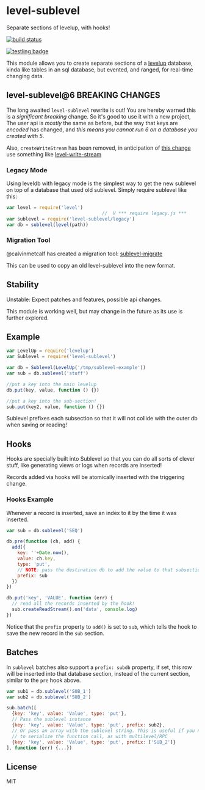 # level-sublevel

Separate sections of levelup, with hooks!

[![build status](https://secure.travis-ci.org/dominictarr/level-sublevel.png)](http://travis-ci.org/dominictarr/level-sublevel)

[![testling badge](https://ci.testling.com/dominictarr/level-sublevel.png)](https://ci.testling.com/dominictarr/level-sublevel)

This module allows you to create separate sections of a
[levelup](https://github.com/rvagg/node-levelup) database,
kinda like tables in an sql database, but evented, and ranged,
for real-time changing data.

## level-sublevel@6 **BREAKING CHANGES**

The long awaited `level-sublevel` rewrite is out!
You are hereby warned this is a _significant breaking_ change.
So it's good to use it with a new project,
The user api is _mostly_ the same as before,
but the way that keys are _encoded_ has changed, and _this means
you cannot run 6 on a database you created with 5_.

Also, `createWriteStream` has been removed, in anticipation of [this
change](https://github.com/rvagg/node-levelup/pull/207) use something
like [level-write-stream](https://github.com/Raynos/level-write-stream)

### Legacy Mode

Using leveldb with legacy mode is the simplest way to get the new sublevel
on top of a database that used old sublevel. Simply require sublevel like this:

``` js
var level = require('level')
                                   //  V *** require legacy.js ***
var sublevel = require('level-sublevel/legacy')
var db = sublevel(level(path))

```

### Migration Tool

@calvinmetcalf has created a migration tool:
[sublevel-migrate](https://github.com/calvinmetcalf/sublevel-migrate)

This can be used to copy an old level-sublevel into the new format.

## Stability

Unstable: Expect patches and features, possible api changes.

This module is working well, but may change in the future as its use is further explored.

## Example

``` js
var LevelUp = require('levelup')
var Sublevel = require('level-sublevel')

var db = Sublevel(LevelUp('/tmp/sublevel-example'))
var sub = db.sublevel('stuff')

//put a key into the main levelup
db.put(key, value, function () {})

//put a key into the sub-section!
sub.put(key2, value, function () {})
```

Sublevel prefixes each subsection so that it will not collide
with the outer db when saving or reading!

## Hooks

Hooks are specially built into Sublevel so that you can
do all sorts of clever stuff, like generating views or
logs when records are inserted!

Records added via hooks will be atomically inserted with the triggering change.

### Hooks Example

Whenever a record is inserted,
save an index to it by the time it was inserted.

``` js
var sub = db.sublevel('SEQ')

db.pre(function (ch, add) {
  add({
    key: ''+Date.now(),
    value: ch.key,
    type: 'put',
    // NOTE: pass the destination db to add the value to that subsection!
    prefix: sub
  })
})

db.put('key', 'VALUE', function (err) {
  // read all the records inserted by the hook!
  sub.createReadStream().on('data', console.log)
})
```

Notice that the `prefix` property to `add()` is set to `sub`, which tells the hook to save the new record in the `sub` section.

## Batches

In `sublevel` batches also support a `prefix: subdb` property,
if set, this row will be inserted into that database section,
instead of the current section, similar to the `pre` hook above.

``` js
var sub1 = db.sublevel('SUB_1')
var sub2 = db.sublevel('SUB_2')

sub.batch([
  {key: 'key', value: 'Value', type: 'put'},
  // Pass the sublevel instance
  {key: 'key', value: 'Value', type: 'put', prefix: sub2},
  // Or pass an array with the sublevel string. This is useful if you need
  // to serialize the function call, as with multilevel/RPC
  {key: 'key', value: 'Value', type: 'put', prefix: ['SUB_2']}
], function (err) {...})
```

## License

MIT

